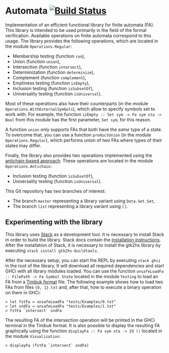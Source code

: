 # Automata [![Build Status](https://travis-ci.org/jakubriha/automata.svg?branch=master)](https://travis-ci.org/jakubriha/automata)
Implementation of an efficient functional library for finite automata (FA). This library is intended to be used primarily in the field of the formal verification. Available operations on finite automata correspond to this usage. The library provides the following operations, which are located in the module `Operations.Regular`:

* Membership testing (function `run`),
* Union (function `union`),
* Intersection (function `intersect`),
* Determinization (function `determinize`),
* Complement (function `complement`),
* Emptiness testing (function `isEmpty`),
* Inclusion testing (function `isSubsetOf`),
* Universality testing (function `isUniversal`).

Most of these operations also have their counterparts (in the module `Operations.WithExternalSymbols`), which allow to specify symbols set to work with. For example, the function `isEmpty :: Set sym -> Fa sym sta -> Bool` from this module has the first parameter, `Set sym`, for this reason.

A function `union` only supports FAs that both have the *same* type of a state. To overcome that, you can use a function `productUnion` (in the module `Operations.Regular`), which performs union of two FAs where types of their states may differ.

Finally, the library also provides two operations implemented using the [antichain-based approach](http://link.springer.com/chapter/10.1007/978-3-642-12002-2_14). These operations are located in the module `Operations.Antichain`:

* Inclusion testing (function `isSubsetOf`),
* Universality testing (function `isUniversal`).

This Git repository has two branches of interest:

* The branch `master` representing a library variant using `Data.Set.Set`,
* The branch `list` representing a library variant using `[]`.

## Experimenting with the library
This library uses [Stack](https://docs.haskellstack.org) as a development tool. It is necessary to install Stack in order to build the library. Stack docs contain the [installation instructions](https://docs.haskellstack.org/en/stable/README/#how-to-install). After the installation of Stack, it is necessary to install the gtk2hs library by executing `stack install gtk2hs-buildtools`.

After the necessary setup, you can start the REPL by executing `stack ghci` in the root of the library. It will download all required dependencies and start GHCi with all library modules loaded. You can use the function `unsafeLoadFa :: FilePath -> Fa Symbol State` located in the module `Testing` to load an FA from a [Timbuk format](http://www.fit.vutbr.cz/research/groups/verifit/tools/libvata/#input) file. The following example shows how to load two FAs from files `{0, 1}.txt` and, after that, how to execute a binary operation on them in GHCi:

```
> let fstFa = unsafeLoadFa "tests/Examples/0.txt"
> let sndFa = unsafeLoadFa "tests/Examples/1.txt"
> fstFa `intersect` sndFa
```

The resulting FA of the intersection operation will be printed in the GHCi terminal in the Timbuk format. It is also possible to display the resulting FA graphically using the function `displayFa :: Fa sym sta -> IO ()` located in the module `Visualization`:

```
> displayFa (fstFa `intersect` sndFa)
```

